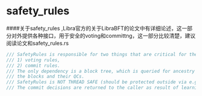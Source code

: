 # safety_rules

####关于safety_rules ,Libra官方的关于LibraBFT的论文中有详细论述，这一部分对外提供各种接口，用于安全的voting和committng，这一部分比较清楚，建议阅读论文和safety_rules.rs

```rust
/// SafetyRules is responsible for two things that are critical for the safety of the consensus:
/// 1) voting rules,
/// 2) commit rules.
/// The only dependency is a block tree, which is queried for ancestry relationships between
/// the blocks and their QCs.
/// SafetyRules is NOT THREAD SAFE (should be protected outside via e.g., RwLock).
/// The commit decisions are returned to the caller as result of learning about a new QuorumCert.
```

